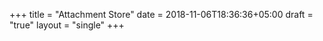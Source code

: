 +++
title = "Attachment Store"
date = 2018-11-06T18:36:36+05:00
draft = "true"
layout = "single"
+++

